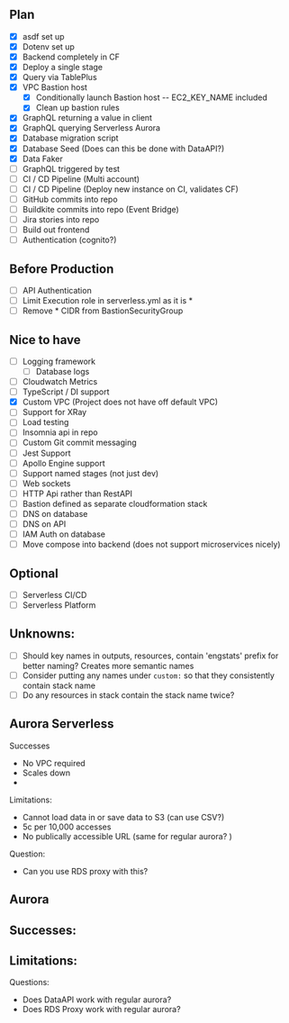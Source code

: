 ## Plan
- [x] asdf set up
- [x] Dotenv set up
- [x] Backend completely in CF
- [x] Deploy a single stage
- [x] Query via TablePlus
- [x] VPC Bastion host
  - [x] Conditionally launch Bastion host -- EC2_KEY_NAME included
  - [x] Clean up bastion rules
- [x] GraphQL returning a value in client
- [x] GraphQL querying Serverless Aurora
- [x] Database migration script
- [x] Database Seed (Does can this be done with DataAPI?)
- [x] Data Faker
- [ ] GraphQL triggered by test
- [ ] CI / CD Pipeline (Multi account)
- [ ] CI / CD Pipeline (Deploy new instance on CI, validates CF)
- [ ] GitHub commits into repo
- [ ] Buildkite commits into repo (Event Bridge)
- [ ] Jira stories into repo
- [ ] Build out frontend
- [ ] Authentication (cognito?)

## Before Production
- [ ] API Authentication
- [ ] Limit Execution role in serverless.yml as it is *
- [ ] Remove * CIDR from BastionSecurityGroup

## Nice to have
- [ ] Logging framework
  - [ ] Database logs
- [ ] Cloudwatch Metrics
- [ ] TypeScript / DI support
- [x] Custom VPC (Project does not have off default VPC)
- [ ] Support for XRay
- [ ] Load testing
- [ ] Insomnia api in repo
- [ ] Custom Git commit messaging
- [ ] Jest Support
- [ ] Apollo Engine support
- [ ] Support named stages (not just dev)
- [ ] Web sockets
- [ ] HTTP Api rather than RestAPI
- [ ] Bastion defined as separate cloudformation stack
- [ ] DNS on database
- [ ] DNS on API
- [ ] IAM Auth on database
- [ ] Move compose into backend (does not support microservices nicely)
  
## Optional
- [ ] Serverless CI/CD
- [ ] Serverless Platform
  
## Unknowns: 
- [ ] Should key names in outputs, resources, contain 'engstats' prefix for better naming? Creates more semantic names
- [ ] Consider putting any names under `custom:` so that they consistently contain stack name
- [ ] Do any resources in stack contain the stack name twice?

## Aurora Serverless
Successes
- No VPC required
- Scales down
- 

Limitations:
- Cannot load data in or save data to S3 (can use CSV?)
- 5c per 10,000 accesses 
- No publically accessible URL (same for regular aurora?                                                   )

Question:
- Can you use RDS proxy with this?

## Aurora
Successes:
- 

Limitations:
- 

Questions:
- Does DataAPI work with regular aurora?
- Does RDS Proxy work with regular aurora?